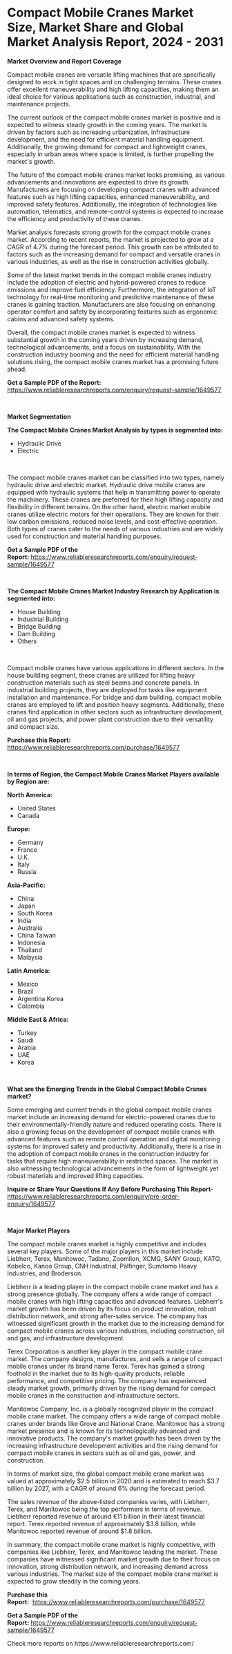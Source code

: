 <p><h1>Compact Mobile Cranes Market Size, Market Share and Global Market Analysis Report, 2024 - 2031</h1></p><p><strong>Market Overview and Report Coverage</strong></p>
<p><p>Compact mobile cranes are versatile lifting machines that are specifically designed to work in tight spaces and on challenging terrains. These cranes offer excellent maneuverability and high lifting capacities, making them an ideal choice for various applications such as construction, industrial, and maintenance projects.</p><p>The current outlook of the compact mobile cranes market is positive and is expected to witness steady growth in the coming years. The market is driven by factors such as increasing urbanization, infrastructure development, and the need for efficient material handling equipment. Additionally, the growing demand for compact and lightweight cranes, especially in urban areas where space is limited, is further propelling the market's growth.</p><p>The future of the compact mobile cranes market looks promising, as various advancements and innovations are expected to drive its growth. Manufacturers are focusing on developing compact cranes with advanced features such as high lifting capacities, enhanced maneuverability, and improved safety features. Additionally, the integration of technologies like automation, telematics, and remote-control systems is expected to increase the efficiency and productivity of these cranes.</p><p>Market analysis forecasts strong growth for the compact mobile cranes market. According to recent reports, the market is projected to grow at a CAGR of 4.7% during the forecast period. This growth can be attributed to factors such as the increasing demand for compact and versatile cranes in various industries, as well as the rise in construction activities globally.</p><p>Some of the latest market trends in the compact mobile cranes industry include the adoption of electric and hybrid-powered cranes to reduce emissions and improve fuel efficiency. Furthermore, the integration of IoT technology for real-time monitoring and predictive maintenance of these cranes is gaining traction. Manufacturers are also focusing on enhancing operator comfort and safety by incorporating features such as ergonomic cabins and advanced safety systems.</p><p>Overall, the compact mobile cranes market is expected to witness substantial growth in the coming years driven by increasing demand, technological advancements, and a focus on sustainability. With the construction industry booming and the need for efficient material handling solutions rising, the compact mobile cranes market has a promising future ahead.</p></p>
<p><strong>Get a Sample PDF of the Report:</strong> <a href="https://www.reliableresearchreports.com/enquiry/request-sample/1649577">https://www.reliableresearchreports.com/enquiry/request-sample/1649577</a></p>
<p>&nbsp;</p>
<p><strong>Market Segmentation</strong></p>
<p><strong>The Compact Mobile Cranes Market Analysis by types is segmented into:</strong></p>
<p><ul><li>Hydraulic Drive</li><li>Electric</li></ul></p>
<p>&nbsp;</p>
<p><p>The compact mobile cranes market can be classified into two types, namely hydraulic drive and electric market. Hydraulic drive mobile cranes are equipped with hydraulic systems that help in transmitting power to operate the machinery. These cranes are preferred for their high lifting capacity and flexibility in different terrains. On the other hand, electric market mobile cranes utilize electric motors for their operations. They are known for their low carbon emissions, reduced noise levels, and cost-effective operation. Both types of cranes cater to the needs of various industries and are widely used for construction and material handling purposes.</p></p>
<p><strong>Get a Sample PDF of the Report:</strong>&nbsp;<a href="https://www.reliableresearchreports.com/enquiry/request-sample/1649577">https://www.reliableresearchreports.com/enquiry/request-sample/1649577</a></p>
<p>&nbsp;</p>
<p><strong>The Compact Mobile Cranes Market Industry Research by Application is segmented into:</strong></p>
<p><ul><li>House Building</li><li>Industrial Building</li><li>Bridge Building</li><li>Dam Building</li><li>Others</li></ul></p>
<p>&nbsp;</p>
<p><p>Compact mobile cranes have various applications in different sectors. In the house building segment, these cranes are utilized for lifting heavy construction materials such as steel beams and concrete panels. In industrial building projects, they are deployed for tasks like equipment installation and maintenance. For bridge and dam building, compact mobile cranes are employed to lift and position heavy segments. Additionally, these cranes find application in other sectors such as infrastructure development, oil and gas projects, and power plant construction due to their versatility and compact size.</p></p>
<p><strong>Purchase this Report:</strong>&nbsp; <a href="https://www.reliableresearchreports.com/purchase/1649577">https://www.reliableresearchreports.com/purchase/1649577</a></p>
<p>&nbsp;</p>
<p><strong>In terms of Region, the Compact Mobile Cranes Market Players available by Region are:</strong></p>
<p>
    <p> <strong> North America: </strong>
        <ul>
            <li>United States</li>
            <li>Canada</li>
        </ul>
        </p> 
    <p> <strong> Europe: </strong>
        <ul>
            <li>Germany</li>
            <li>France</li>
            <li>U.K.</li>
            <li>Italy</li>
            <li>Russia</li>
        </ul>
        </p> 
    <p> <strong> Asia-Pacific: </strong>
        <ul>
            <li>China</li>
            <li>Japan</li>
            <li>South Korea</li>
            <li>India</li>
            <li>Australia</li>
            <li>China Taiwan</li>
            <li>Indonesia</li>
            <li>Thailand</li>
            <li>Malaysia</li>
        </ul>
        </p> 
    <p> <strong> Latin America: </strong>
        <ul>
            <li>Mexico</li>
            <li>Brazil</li>
            <li>Argentina Korea</li>
            <li>Colombia</li>
        </ul>
        </p> 
    <p> <strong> Middle East & Africa: </strong>
        <ul>
            <li>Turkey</li>
            <li>Saudi</li>
            <li>Arabia</li>
            <li>UAE</li>
            <li>Korea</li>
        </ul>
    </p>
    </p>
<p>&nbsp;</p>
<p><strong>What are the Emerging Trends in the Global Compact Mobile Cranes market?</strong></p>
<p><p>Some emerging and current trends in the global compact mobile cranes market include an increasing demand for electric-powered cranes due to their environmentally-friendly nature and reduced operating costs. There is also a growing focus on the development of compact mobile cranes with advanced features such as remote control operation and digital monitoring systems for improved safety and productivity. Additionally, there is a rise in the adoption of compact mobile cranes in the construction industry for tasks that require high maneuverability in restricted spaces. The market is also witnessing technological advancements in the form of lightweight yet robust materials and improved lifting capacities.</p></p>
<p><strong>Inquire or Share Your Questions If Any Before Purchasing This Report</strong>- <a href="https://www.reliableresearchreports.com/enquiry/pre-order-enquiry/1649577">https://www.reliableresearchreports.com/enquiry/pre-order-enquiry/1649577</a></p>
<p>&nbsp;</p>
<p><strong>Major Market Players</strong></p>
<p><p>The compact mobile cranes market is highly competitive and includes several key players. Some of the major players in this market include Liebherr, Terex, Manitowoc, Tadano, Zoomlion, XCMG, SANY Group, KATO, Kobelco, Kanoo Group, CNH Industrial, Palfinger, Sumitomo Heavy Industries, and Broderson. </p><p>Liebherr is a leading player in the compact mobile crane market and has a strong presence globally. The company offers a wide range of compact mobile cranes with high lifting capacities and advanced features. Liebherr's market growth has been driven by its focus on product innovation, robust distribution network, and strong after-sales service. The company has witnessed significant growth in the market due to the increasing demand for compact mobile cranes across various industries, including construction, oil and gas, and infrastructure development.</p><p>Terex Corporation is another key player in the compact mobile crane market. The company designs, manufactures, and sells a range of compact mobile cranes under its brand name Terex. Terex has gained a strong foothold in the market due to its high-quality products, reliable performance, and competitive pricing. The company has experienced steady market growth, primarily driven by the rising demand for compact mobile cranes in the construction and infrastructure sectors.</p><p>Manitowoc Company, Inc. is a globally recognized player in the compact mobile crane market. The company offers a wide range of compact mobile cranes under brands like Grove and National Crane. Manitowoc has a strong market presence and is known for its technologically advanced and innovative products. The company's market growth has been driven by the increasing infrastructure development activities and the rising demand for compact mobile cranes in sectors such as oil and gas, power, and construction.</p><p>In terms of market size, the global compact mobile crane market was valued at approximately $2.5 billion in 2020 and is estimated to reach $3.7 billion by 2027, with a CAGR of around 6% during the forecast period.</p><p>The sales revenue of the above-listed companies varies, with Liebherr, Terex, and Manitowoc being the top performers in terms of revenue. Liebherr reported revenue of around €11 billion in their latest financial report. Terex reported revenue of approximately $3.8 billion, while Manitowoc reported revenue of around $1.8 billion.</p><p>In summary, the compact mobile crane market is highly competitive, with companies like Liebherr, Terex, and Manitowoc leading the market. These companies have witnessed significant market growth due to their focus on innovation, strong distribution network, and increasing demand across various industries. The market size of the compact mobile crane market is expected to grow steadily in the coming years.</p></p>
<p><strong>Purchase this Report:</strong>&nbsp;&nbsp;<a href="https://www.reliableresearchreports.com/purchase/1649577">https://www.reliableresearchreports.com/purchase/1649577</a></p>
<p></p>
<p><strong>Get a Sample PDF of the Report:</strong>&nbsp;<a href="https://www.reliableresearchreports.com/enquiry/request-sample/1649577">https://www.reliableresearchreports.com/enquiry/request-sample/1649577</a></p>
<p>Check more reports on https://www.reliableresearchreports.com/</p>